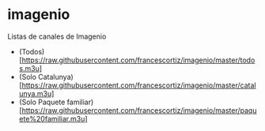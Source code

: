 # imagenio
Listas de canales de Imagenio

* (Todos)[https://raw.githubusercontent.com/francescortiz/imagenio/master/todos.m3u]
* (Solo Catalunya)[https://raw.githubusercontent.com/francescortiz/imagenio/master/catalunya.m3u]
* (Solo Paquete familiar)[https://raw.githubusercontent.com/francescortiz/imagenio/master/paquete%20familiar.m3u]
